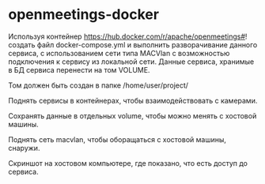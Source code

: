 # openmeetings-docker

Используя контейнер https://hub.docker.com/r/apache/openmeetings#! создать файл docker-compose.yml и выполнить разворачивание данного сервиса, с использованием сети типа MACVlan с возможностью подключения к сервису из локальной сети. Данные сервиса, хранимые в БД сервиса перенести на том VOLUME.

Том должен быть создан в папке /home/user/project/


Поднять сервисы в контейнерах, чтобы взаимодействовать с камерами.

Сохранять данные в отдельных volume, чтобы можно менять с хостовой машины.

Поднять сеть macvlan, чтобы оборащаться с хостовой машины, снаружи.

Скриншот на хостовом компьютере, где показано, что есть доступ до сервиса.
